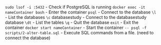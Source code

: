 `sudo lsof -i :5432` - Check if PostgreSQL is running
`docker exec -it nameContainer bash` - Enter the container
`psql` - Connect to the database
`\l` - List the databases
`\c` databasestudy - Connect to the databasestudy database
`\dt` - List the tables
`\q` - Quit the database
`exit` - Exit the container
`docker start nameContainer` - Start the container
`-- psql -f scripts/2-alter-table.sql` - Execute SQL commands from a file. (need to connect the database)